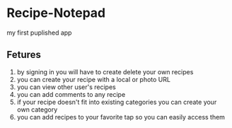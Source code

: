# Recipe-Notepad
my first puplished app 
## Fetures 
1.  by signing in you will have to create delete your own recipes
2.  you can create your recipe with a local or photo URL
3.  you can view other user's recipes
4.  you can add comments to any recipe
5.  if your recipe doesn't fit into existing categories you can create your own category
6.  you can add recipes to your favorite tap so you can easily access them<br>


